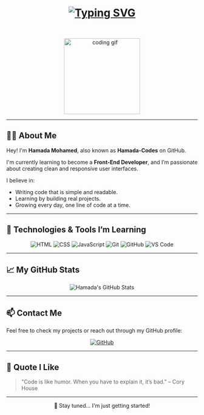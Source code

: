 <h1 align="center">
  <a href="https://git.io/typing-svg">
    <img src="https://readme-typing-svg.herokuapp.com?font=Fira+Code&size=45&duration=1500&pause=600&color=0CE82B&background=00000000&center=true&vCenter=true&multiline=true&width=1000&height=150&lines=Hi+there!+👋;I'm+Hamada+Mohamed.;Future+Front-End+Developer+💻" alt="Typing SVG" />
  </a>
</h1>

<br/>

<p align="center">
  <img src="https://media.giphy.com/media/26tn33aiTi1jkl6H6/giphy.gif" width="200" alt="coding gif">
</p>

---

## 👨‍💻 About Me

Hey! I'm **Hamada Mohamed**, also known as **Hamada-Codes** on GitHub.

I'm currently learning to become a **Front-End Developer**, and I’m passionate about creating clean and responsive user interfaces.

I believe in:
- Writing code that is simple and readable.
- Learning by building real projects.
- Growing every day, one line of code at a time.

---

## 🔧 Technologies & Tools I’m Learning

<p align="center">
  <img alt="HTML" src="https://img.shields.io/badge/-HTML5-E34F26?logo=html5&logoColor=white&style=for-the-badge" />
  <img alt="CSS" src="https://img.shields.io/badge/-CSS3-1572B6?logo=css3&logoColor=white&style=for-the-badge" />
  <img alt="JavaScript" src="https://img.shields.io/badge/-JavaScript-F7DF1E?logo=javascript&logoColor=black&style=for-the-badge" />
  <img alt="Git" src="https://img.shields.io/badge/-Git-F05032?logo=git&logoColor=white&style=for-the-badge" />
  <img alt="GitHub" src="https://img.shields.io/badge/-GitHub-181717?logo=github&logoColor=white&style=for-the-badge" />
  <img alt="VS Code" src="https://img.shields.io/badge/-VS%20Code-007ACC?logo=visual-studio-code&logoColor=white&style=for-the-badge" />
</p>

---

## 📈 My GitHub Stats

<p align="center">
  <img src="https://github-readme-stats.vercel.app/api?username=Hamada-Codes&show_icons=true&theme=tokyonight" alt="Hamada's GitHub Stats" />
</p>

---

## 📫 Contact Me

Feel free to check my projects or reach out through my GitHub profile:

<p align="center">
  <a href="https://github.com/Hamada-Codes">
    <img alt="GitHub" src="https://img.shields.io/badge/-GitHub-181717?logo=github&logoColor=white&style=for-the-badge" />
  </a>
</p>

---

## 💬 Quote I Like

> "Code is like humor. When you have to explain it, it’s bad." – Cory House

---

<p align="center">
  🚀 Stay tuned... I'm just getting started!
</p>
